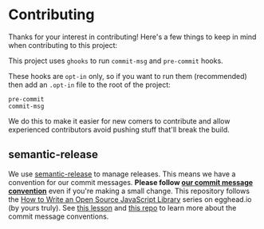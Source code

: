 # Contributing

Thanks for your interest in contributing! Here's a few things to keep in mind when contributing to this project:

This project uses `ghooks` to run `commit-msg` and `pre-commit` hooks.

These hooks are `opt-in` only, so if you want to run them (recommended) then add an `.opt-in` file to the root of the project:

```
pre-commit
commit-msg
```

We do this to make it easier for new comers to contribute and allow experienced contributors avoid pushing stuff that'll break the build.

## semantic-release

We use [semantic-release](http://npm.im/semantic-release) to manage releases. This means we have a convention for our commit messages.
**Please follow [our commit message convention](https://github.com/conventional-changelog/conventional-changelog-angular/blob/ed32559941719a130bb0327f886d6a32a8cbc2ba/convention.md)**
even if you're making a small change. This repository follows the
[How to Write an Open Source JavaScript Library](https://egghead.io/series/how-to-write-an-open-source-javascript-library)
series on egghead.io (by yours truly). See
[this lesson](https://egghead.io/lessons/javascript-how-to-write-a-javascript-library-writing-conventional-commits-with-commitizen?series=how-to-write-an-open-source-javascript-library)
and [this repo](https://github.com/ajoslin/conventional-changelog/blob/master/conventions/angular.md)
to learn more about the commit message conventions.


